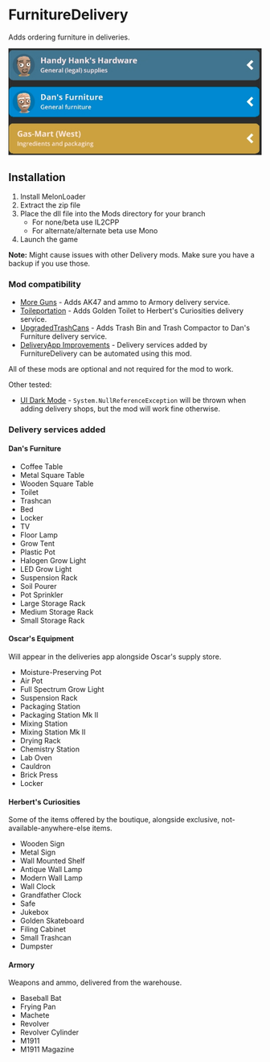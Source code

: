 # FurnitureDelivery

Adds ordering furniture in deliveries.

![listing in deliveries app](https://raw.githubusercontent.com/k073l/s1-FurnitureDelivery/master/assets/listing.png)

## Installation
1. Install MelonLoader
2. Extract the zip file
3. Place the dll file into the Mods directory for your branch
   - For none/beta use IL2CPP
   - For alternate/alternate beta use Mono
4. Launch the game

**Note:** Might cause issues with other Delivery mods. Make sure you have a backup if you use those.

### Mod compatibility
- [More Guns](https://thunderstore.io/c/schedule-i/p/Universal/MoreGuns/) - Adds AK47 and ammo to Armory delivery service.
- [Toileportation](https://thunderstore.io/c/schedule-i/p/weedeej/Toileportation/) - Adds Golden Toilet to Herbert's Curiosities delivery service.
- [UpgradedTrashCans](https://thunderstore.io/c/schedule-i/p/j0ckinjz/UpgradedTrashCans_Mono/) - Adds Trash Bin and Trash Compactor to Dan's Furniture delivery service.
- [DeliveryApp Improvements](https://www.nexusmods.com/schedule1/mods/521) - Delivery services added by FurnitureDelivery can be automated using this mod.

All of these mods are optional and not required for the mod to work.

Other tested:
- [UI Dark Mode](https://www.nexusmods.com/schedule1/mods/554) - `System.NullReferenceException` will be thrown when adding delivery shops, but the mod will work fine otherwise.

### Delivery services added
#### Dan's Furniture
- Coffee Table
- Metal Square Table
- Wooden Square Table
- Toilet
- Trashcan
- Bed
- Locker
- TV
- Floor Lamp
- Grow Tent
- Plastic Pot
- Halogen Grow Light
- LED Grow Light
- Suspension Rack
- Soil Pourer
- Pot Sprinkler
- Large Storage Rack
- Medium Storage Rack
- Small Storage Rack

#### Oscar's Equipment
Will appear in the deliveries app alongside Oscar's supply store.
- Moisture-Preserving Pot
- Air Pot
- Full Spectrum Grow Light
- Suspension Rack
- Packaging Station
- Packaging Station Mk II
- Mixing Station
- Mixing Station Mk II
- Drying Rack
- Chemistry Station
- Lab Oven
- Cauldron
- Brick Press
- Locker

#### Herbert's Curiosities
Some of the items offered by the boutique, alongside exclusive, not-available-anywhere-else items.
- Wooden Sign
- Metal Sign
- Wall Mounted Shelf
- Antique Wall Lamp
- Modern Wall Lamp
- Wall Clock
- Grandfather Clock
- Safe
- Jukebox
- Golden Skateboard
- Filing Cabinet
- Small Trashcan
- Dumpster

#### Armory
Weapons and ammo, delivered from the warehouse.
- Baseball Bat
- Frying Pan
- Machete
- Revolver
- Revolver Cylinder
- M1911
- M1911 Magazine

